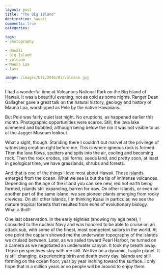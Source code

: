 ```yaml
---
layout: post
title: "The Big Island"
destination: hawaii
comments: true
categories:

tags:
- photography

- Hawaii
- Big Island
- volcano
- Mauna Loa
- lava

image: /images/bli/2016/01/volcano.jpg
---
```


I had a wonderful time at Volcanoes National Park on the Big Island of Hawaii. It was a beautiful evening, not as cold as some nights. Ranger Dean Gallagher gave a great talk on the natural history, geology and history of Mauna Loa, worshipped as Pele by the native Hawaiians. 

<!--more-->

But Pele was fairly quiet last night. No eruptions, as happened earlier this month. Photographic opportunities were scarce. Still, the lava lake simmered and bubbled, although being below the rim it was not visible to us at the Jagger Museum lookout. 

What a sight, though. Standing there I couldn't but marvel at the privilege of witnessing creation right before me. This is where igneous rock is formed. Then the lava flows, sputters and spits into the air, cooling and becoming rock. Then the rock erodes, soil forms, seeds land, and pretty soon, at least in geological time, we have grasslands, shrubs and forests. 

And that is one of the things I love most about Hawaii. These islands emerged from the ocean. What we see is but the tip of immense volcanoes. Depending on the age of the island you can see new, red hot earth being formed, islands still expanding, barren for now. On other islands, or even on another part of the same island, we see pioneer plants emerging from rocky crevices. On still other islands, I'm thinking Kuaui in particular, we see the mature tropical forests that resulted from eons of evolutionary biology. What a thrill!

One last observation. In the early eighties (showing my age here), I consulted to the nuclear Navy and was honored to be able to cruise on an attack sub, with some of the finest, most competent sailors in the world. At one point the captain showed me the underwater topography of the islands we cruised between. Later, as we sailed toward Pearl Harbor, he turned on a camera as we negotiated an underwater canyon. It took my breath away. Those perspectives stay with me still. We live on a dynamic, fragile planet. It is still changing, experiencing birth and death every day. Islands are still forming on the ocean floor, year by year inching toward the surface. I only hope that in a million years or so people will be around to enjoy them. 